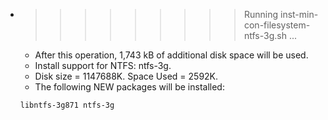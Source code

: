 * >>>>>>>>> Running inst-min-con-filesystem-ntfs-3g.sh ...
  * After this operation, 1,743 kB of additional disk space will be used.
  * Install support for NTFS: ntfs-3g.
  * Disk size = 1147688K. Space Used = 2592K.
  * The following NEW packages will be installed:
  ```bash
  libntfs-3g871 ntfs-3g
  ```
